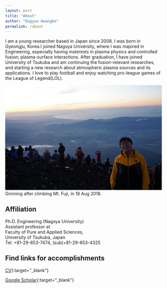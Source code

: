 ```yaml
---
layout: post
title: "About"
author: "Dogyun Hwangbo"
permalink: /about
---
```

I am a young researcher based in Japan since 2008. I was born in Gyeongju, Korea.I joined Nagoya University, where I was majored in Engineering, especially having insterests in plasma physics and controlled fusion; plasma-surface interactions. After graduation, I have joined University of Tsukuba and am continuing the fusion-relevant researches, and starting a new research about atmospheric plasma sources and its applications. I love to play football and enjoy watching pro-league games of the League of Legend(LOL).

![pic](../assets/img/profile.jpg)Grinning after climbing Mt. Fuji, in 18 Aug 2018.  

## Affiliation  

Ph.D. Engineering (Nagoya University)  
Assistant professor at  
Faculty of Pure and Applied Sciences,  
University of Tsukuba, Japan  
Tel: +81-29-853-7474, (sub)+81-29-853-4325  

## Find links for accomplishments

[CV](https://u.pcloud.link/publink/show?code=XZHGCrVZo6NW8Ub8528f5efKgFCxX5ctW41X){:target="_blank"}

[Google Scholar](https://scholar.google.co.jp/citations?user=7m9WB2wAAAAJ&hl=en&oi=ao){:target="_blank"}
